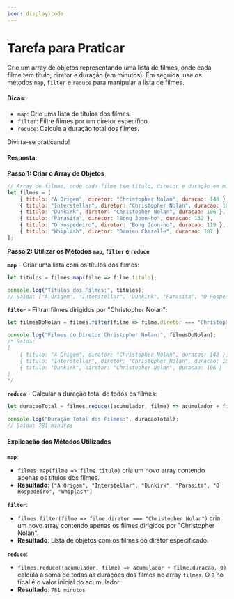 ```yaml
---
icon: display-code
---
```


# Tarefa para Praticar

Crie um array de objetos representando uma lista de filmes, onde cada filme tem título, diretor e duração (em minutos). Em seguida, use os métodos `map`, `filter` e `reduce` para manipular a lista de filmes.

#### Dicas:

* `map`: Crie uma lista de títulos dos filmes.
* `filter`: Filtre filmes por um diretor específico.
* `reduce`: Calcule a duração total dos filmes.

Divirta-se praticando!

#### **Resposta:**

**Passo 1: Criar o Array de Objetos**

```javascript
// Array de filmes, onde cada filme tem título, diretor e duração em minutos
let filmes = [
    { titulo: "A Origem", diretor: "Christopher Nolan", duracao: 148 },
    { titulo: "Interstellar", diretor: "Christopher Nolan", duracao: 169 },
    { titulo: "Dunkirk", diretor: "Christopher Nolan", duracao: 106 },
    { titulo: "Parasita", diretor: "Bong Joon-ho", duracao: 132 },
    { titulo: "O Hospedeiro", diretor: "Bong Joon-ho", duracao: 119 },
    { titulo: "Whiplash", diretor: "Damien Chazelle", duracao: 107 }
];
```

**Passo 2: Utilizar os Métodos `map`, `filter` e `reduce`**

**`map`** - Criar uma lista com os títulos dos filmes:

```javascript
let titulos = filmes.map(filme => filme.titulo);

console.log("Títulos dos Filmes:", titulos);
// Saída: ["A Origem", "Interstellar", "Dunkirk", "Parasita", "O Hospedeiro", "Whiplash"]
```

**`filter`** - Filtrar filmes dirigidos por "Christopher Nolan":

```javascript
let filmesDoNolan = filmes.filter(filme => filme.diretor === "Christopher Nolan");

console.log("Filmes do Diretor Christopher Nolan:", filmesDoNolan);
/* Saída:
[
    { titulo: "A Origem", diretor: "Christopher Nolan", duracao: 148 },
    { titulo: "Interstellar", diretor: "Christopher Nolan", duracao: 169 },
    { titulo: "Dunkirk", diretor: "Christopher Nolan", duracao: 106 }
]
*/
```

**`reduce`** - Calcular a duração total de todos os filmes:

```javascript
let duracaoTotal = filmes.reduce((acumulador, filme) => acumulador + filme.duracao, 0);

console.log("Duração Total dos Filmes:", duracaoTotal);
// Saída: 781 minutos
```

#### **Explicação dos Métodos Utilizados**

**`map`**:

* `filmes.map(filme => filme.titulo)` cria um novo array contendo apenas os títulos dos filmes.
* **Resultado**: `["A Origem", "Interstellar", "Dunkirk", "Parasita", "O Hospedeiro", "Whiplash"]`

**`filter`**:

* `filmes.filter(filme => filme.diretor === "Christopher Nolan")` cria um novo array contendo apenas os filmes dirigidos por "Christopher Nolan".
* **Resultado**: Lista de objetos com os filmes do diretor especificado.

**`reduce`**:

* `filmes.reduce((acumulador, filme) => acumulador + filme.duracao, 0)` calcula a soma de todas as durações dos filmes no array `filmes`. O `0` no final é o valor inicial do acumulador.
* **Resultado**: `781 minutos`
